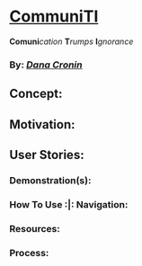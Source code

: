 # [CommuniTI]()
**Comuni**_cation_ **T**_rumps_ **I**_gnorance_
### By: [_Dana Cronin_]()

## Concept:

## Motivation:

## User Stories:

### Demonstration(s):

### How To Use :|: Navigation:

### Resources:

### Process:
